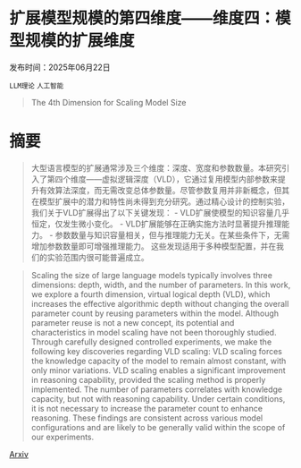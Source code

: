 # 扩展模型规模的第四维度——维度四：模型规模的扩展维度

发布时间：2025年06月22日

`LLM理论` `人工智能`

> The 4th Dimension for Scaling Model Size

# 摘要

> 大型语言模型的扩展通常涉及三个维度：深度、宽度和参数数量。本研究引入了第四个维度——虚拟逻辑深度（VLD），它通过复用模型内部参数来提升有效算法深度，而无需改变总体参数量。尽管参数复用并非新概念，但其在模型扩展中的潜力和特性尚未得到充分研究。通过精心设计的控制实验，我们关于VLD扩展得出了以下关键发现：
    - VLD扩展使模型的知识容量几乎恒定，仅发生微小变化。
    - VLD扩展能够在正确实施方法时显著提升推理能力。
    - 参数数量与知识容量相关，但与推理能力无关。在某些条件下，无需增加参数数量即可增强推理能力。
    这些发现适用于多种模型配置，并在我们的实验范围内很可能普遍成立。

> Scaling the size of large language models typically involves three dimensions: depth, width, and the number of parameters. In this work, we explore a fourth dimension, virtual logical depth (VLD), which increases the effective algorithmic depth without changing the overall parameter count by reusing parameters within the model. Although parameter reuse is not a new concept, its potential and characteristics in model scaling have not been thoroughly studied. Through carefully designed controlled experiments, we make the following key discoveries regarding VLD scaling:
  VLD scaling forces the knowledge capacity of the model to remain almost constant, with only minor variations.
  VLD scaling enables a significant improvement in reasoning capability, provided the scaling method is properly implemented.
  The number of parameters correlates with knowledge capacity, but not with reasoning capability. Under certain conditions, it is not necessary to increase the parameter count to enhance reasoning.
  These findings are consistent across various model configurations and are likely to be generally valid within the scope of our experiments.

[Arxiv](https://arxiv.org/abs/2506.18233)